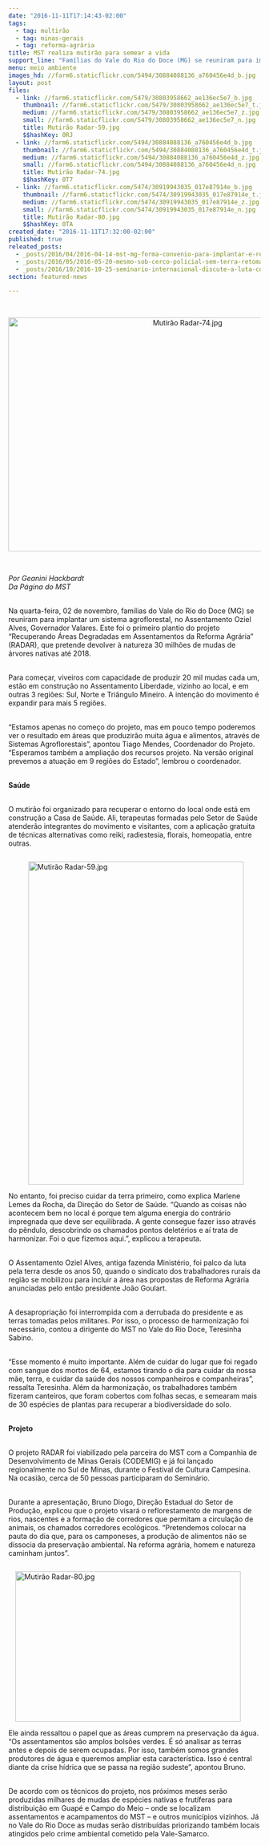 ```yaml
---
date: "2016-11-11T17:14:43-02:00"
tags:
  - tag: multirão
  - tag: minas-gerais
  - tag: reforma-agrária
title: MST realiza mutirão para semear a vida
support_line: "Famílias do Vale do Rio do Doce (MG) se reuniram para implantar um sistema agroflorestal, no Assentamento Oziel Alves"
menu: meio ambiente
images_hd: //farm6.staticflickr.com/5494/30884088136_a760456e4d_b.jpg
layout: post
files:
  - link: //farm6.staticflickr.com/5479/30803958662_ae136ec5e7_b.jpg
    thumbnail: //farm6.staticflickr.com/5479/30803958662_ae136ec5e7_t.jpg
    medium: //farm6.staticflickr.com/5479/30803958662_ae136ec5e7_z.jpg
    small: //farm6.staticflickr.com/5479/30803958662_ae136ec5e7_n.jpg
    title: Mutirão Radar-59.jpg
    $$hashKey: 0RJ
  - link: //farm6.staticflickr.com/5494/30884088136_a760456e4d_b.jpg
    thumbnail: //farm6.staticflickr.com/5494/30884088136_a760456e4d_t.jpg
    medium: //farm6.staticflickr.com/5494/30884088136_a760456e4d_z.jpg
    small: //farm6.staticflickr.com/5494/30884088136_a760456e4d_n.jpg
    title: Mutirão Radar-74.jpg
    $$hashKey: 0T7
  - link: //farm6.staticflickr.com/5474/30919943035_017e87914e_b.jpg
    thumbnail: //farm6.staticflickr.com/5474/30919943035_017e87914e_t.jpg
    medium: //farm6.staticflickr.com/5474/30919943035_017e87914e_z.jpg
    small: //farm6.staticflickr.com/5474/30919943035_017e87914e_n.jpg
    title: Mutirão Radar-80.jpg
    $$hashKey: 0TA
created_date: "2016-11-11T17:32:00-02:00"
published: true
releated_posts:
  - _posts/2016/04/2016-04-14-mst-mg-forma-convenio-para-implantar-e-recuperar-infraestrutura-em-assentamentos.md
  - _posts/2016/05/2016-05-20-mesmo-sob-cerco-policial-sem-terra-retomam-a-sede-de-ariadnopolis.md
  - _posts/2016/10/2016-10-25-seminario-internacional-discute-a-luta-contra-os-agrotoxicos.md
section: featured-news

---
```

<p>&nbsp;</p>

<p style="text-align:center"><img alt="Mutirão Radar-74.jpg" height="467" src="//farm6.staticflickr.com/5494/30884088136_a760456e4d_b.jpg" width="700" /></p>

<p>&nbsp;</p>

<p><em>Por Geanini Hackbardt<br />
Da P&aacute;gina do MST&nbsp;</em></p>

<p><br />
Na quarta-feira, 02 de novembro, fam&iacute;lias do Vale do Rio do Doce (MG) se reuniram para implantar um sistema agroflorestal, no Assentamento Oziel Alves, Governador Valares. Este foi o primeiro plantio do projeto &ldquo;Recuperando &Aacute;reas Degradadas em Assentamentos da Reforma Agr&aacute;ria&rdquo; (RADAR), que pretende devolver &agrave; natureza 30 milh&otilde;es de mudas de &aacute;rvores nativas at&eacute; 2018.&nbsp;</p>

<p><br />
Para come&ccedil;ar, viveiros com capacidade de produzir 20 mil mudas cada um, est&atilde;o em constru&ccedil;&atilde;o no Assentamento Liberdade, vizinho ao local, e em outras 3 regi&otilde;es: Sul, Norte e Tri&acirc;ngulo Mineiro. A inten&ccedil;&atilde;o do movimento &eacute; expandir para mais 5 regi&otilde;es.&nbsp;</p>

<p><br />
&ldquo;Estamos apenas no come&ccedil;o do projeto, mas em pouco tempo poderemos ver o resultado em &aacute;reas que produzir&atilde;o muita &aacute;gua e alimentos, atrav&eacute;s de Sistemas Agroflorestais&rdquo;, apontou Tiago Mendes, Coordenador do Projeto. &ldquo;Esperamos tamb&eacute;m a amplia&ccedil;&atilde;o dos recursos projeto. Na vers&atilde;o original prevemos a atua&ccedil;&atilde;o em 9 regi&otilde;es do Estado&rdquo;, lembrou o coordenador.&nbsp;</p>

<p><br />
<strong>Sa&uacute;de</strong></p>

<p><br />
O mutir&atilde;o foi organizado para recuperar o entorno do local onde est&aacute; em constru&ccedil;&atilde;o a Casa de Sa&uacute;de. Ali, terapeutas formadas pelo Setor de Sa&uacute;de atender&atilde;o integrantes do movimento e visitantes, com a aplica&ccedil;&atilde;o gratuita de t&eacute;cnicas alternativas como reiki, radiestesia, florais, homeopatia, entre outras.&nbsp;</p>

<figure class="image" style="float:left"><img alt="Mutirão Radar-59.jpg" height="645" src="//farm6.staticflickr.com/5479/30803958662_ae136ec5e7_b.jpg" width="430" />
<figcaption></figcaption>
</figure>

<p><br />
No entanto, foi preciso cuidar da terra primeiro, como explica Marlene Lemes da Rocha, da Dire&ccedil;&atilde;o do Setor de Sa&uacute;de. &ldquo;Quando as coisas n&atilde;o acontecem bem no local &eacute; porque tem alguma energia do contr&aacute;rio impregnada que deve ser equilibrada. A gente consegue fazer isso atrav&eacute;s do p&ecirc;ndulo, descobrindo os chamados pontos delet&eacute;rios e a&iacute; trata de harmonizar. Foi o que fizemos aqui.&rdquo;, explicou a terapeuta.&nbsp;</p>

<p><br />
O Assentamento Oziel Alves, antiga fazenda Minist&eacute;rio, foi palco da luta pela terra desde os anos 50, quando o sindicato dos trabalhadores rurais da regi&atilde;o se mobilizou para incluir a &aacute;rea nas propostas de Reforma Agr&aacute;ria anunciadas pelo ent&atilde;o presidente Jo&atilde;o Goulart.&nbsp;</p>

<p><br />
A desapropria&ccedil;&atilde;o foi interrompida com a derrubada do presidente e as terras tomadas pelos militares. Por isso, o processo de harmoniza&ccedil;&atilde;o foi necess&aacute;rio, contou a dirigente do MST no Vale do Rio Doce, Teresinha Sabino.</p>

<p><br />
&ldquo;Esse momento &eacute; muito importante. Al&eacute;m de cuidar do lugar que foi regado com sangue dos mortos de 64, estamos tirando o dia para cuidar da nossa m&atilde;e, terra, e cuidar da sa&uacute;de dos nossos companheiros e companheiras&rdquo;, ressalta Teresinha. Al&eacute;m da harmoniza&ccedil;&atilde;o, os trabalhadores tamb&eacute;m fizeram canteiros, que foram cobertos com folhas secas, e semearam mais de 30 esp&eacute;cies de plantas para recuperar a biodiversidade do solo.</p>

<p><br />
<strong>Projeto</strong></p>

<p><br />
O projeto RADAR foi viabilizado pela parceira do MST com a Companhia de Desenvolvimento de Minas Gerais (CODEMIG) e j&aacute; foi lan&ccedil;ado regionalmente no Sul de Minas, durante o Festival de Cultura Campesina. Na ocasi&atilde;o, cerca de 50 pessoas participaram do Semin&aacute;rio.&nbsp;</p>

<p><br />
Durante a apresenta&ccedil;&atilde;o, Bruno Diogo, Dire&ccedil;&atilde;o Estadual do Setor de Produ&ccedil;&atilde;o, explicou que o projeto visar&aacute; o reflorestamento de margens de rios, nascentes e a forma&ccedil;&atilde;o de corredores que permitam a circula&ccedil;&atilde;o de animais, os chamados corredores ecol&oacute;gicos. &ldquo;Pretendemos colocar na pauta do dia que, para os camponeses, a produ&ccedil;&atilde;o de alimentos n&atilde;o se dissocia da preserva&ccedil;&atilde;o ambiental. Na reforma agr&aacute;ria, homem e natureza caminham juntos&rdquo;.</p>

<figure class="image" style="float:right"><img alt="Mutirão Radar-80.jpg" height="300" src="//farm6.staticflickr.com/5474/30919943035_017e87914e_b.jpg" width="450" />
<figcaption></figcaption>
</figure>

<p><br />
Ele ainda ressaltou o papel que as &aacute;reas cumprem na preserva&ccedil;&atilde;o da &aacute;gua. &ldquo;Os assentamentos s&atilde;o amplos bols&otilde;es verdes. &Eacute; s&oacute; analisar as terras antes e depois de serem ocupadas. Por isso, tamb&eacute;m somos grandes produtores de &aacute;gua e queremos ampliar esta caracter&iacute;stica. Isso &eacute; central diante da crise h&iacute;drica que se passa na regi&atilde;o sudeste&rdquo;, apontou Bruno.</p>

<p><br />
De acordo com os t&eacute;cnicos do projeto, nos pr&oacute;ximos meses ser&atilde;o produzidas milhares de mudas de esp&eacute;cies nativas e frut&iacute;feras para distribui&ccedil;&atilde;o em Guap&eacute; e Campo do Meio &ndash; onde se localizam assentamentos e acampamentos do MST &ndash; e outros munic&iacute;pios vizinhos. J&aacute; no Vale do Rio Doce as mudas ser&atilde;o distribu&iacute;das priorizando tamb&eacute;m locais atingidos pelo crime ambiental cometido pela Vale-Samarco.</p>
